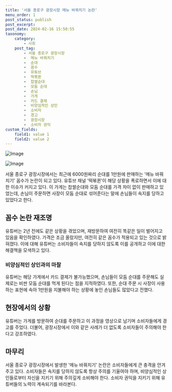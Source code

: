 ```yaml
---
title: '서울 종로구 광장시장 메뉴 바꿔치기 논란'
menu_order: 1
post_status: publish
post_excerpt: 
post_date: 2024-02-16 15:50:55
taxonomy:
    category:
        - 사회
    post_tag:
        - 서울 종로구 광장시장
        -  메뉴 바꿔치기
        -  순대
        -  꼼수
        -  유튜브
        -  떡볶퀸
        -  찹쌀순대
        -  모둠 순대
        -  손님
        -  가게
        -  카드 결제
        -  비양심적인 상인
        -  소비자
        -  경고
        -  광장시장
        -  소비자 권익
custom_fields:
    field1: value 1
    field2: value 2
---
```


![Image](https://imgnews.pstatic.net/image/025/2024/02/10/0003340708_001_20240210173201052.jpg?type=w647)

![Image](https://imgnews.pstatic.net/image/025/2024/02/10/0003340708_002_20240210173201084.jpg?type=w647)

서울 종로구 광장시장에서는 최근에 6000원짜리 순대를 1만원에 판매하는 '메뉴 바꿔치기' 꼼수가 논란이 되고 있다. 유튜브 채널 '떡볶퀸'이 해당 상황을 폭로하면서 이에 대한 이슈가 커지고 있다. 이 가게는 찹쌀순대와 모둠 순대를 가격 차이 없이 판매하고 있었는데, 손님이 주문하면 사장이 모둠 순대로 섞어준다는 말에 손님들이 속지를 당하고 있었다고 한다.
## 꼼수 논란 재조명
유튜버는 2년 전에도 같은 상황을 겪었으며, 재방문하여 여전히 똑같은 일이 벌어지고 있음을 확인하였다. 가격은 조금 올랐지만, 여전히 같은 꼼수가 적용되고 있는 것으로 밝혀졌다. 이에 대해 유튜버는 소비자들이 속지를 당하지 않도록 이를 공개하고 이에 대한 해결책을 모색하고 있다.
### 비양심적인 상인과의 마찰
유튜버는 해당 가게에서 카드 결제가 불가능했으며, 손님들이 모둠 순대를 주문해도 실제로는 비싼 모둠 순대를 먹게 된다는 점을 지적하였다. 또한, 순대 주문 시 사장이 사용하는 표현에 속아 1만원을 지불해야 하는 상황에 놓인 손님들도 많았다고 전했다.
## 현장에서의 상황
유튜버는 가게를 방문하여 순대를 주문하고 이 과정을 영상으로 남기며 소비자들에게 경고를 주었다. 더불어, 광장시장에서 이와 같은 사례가 더 없도록 소비자들이 주의해야 한다고 강조하였다.
## 마무리
서울 종로구 광장시장에서 발생한 '메뉴 바꿔치기' 논란은 소비자들에게 큰 충격을 안겨주고 있다. 소비자들은 속지를 당하지 않도록 항상 주의를 기울여야 하며, 비양심적인 상인들로부터 자신을 지키기 위해 주의깊게 소비해야 한다. 소비자 권익을 지키기 위해 유튜버들의 노력이 계속되기를 바라본다.
